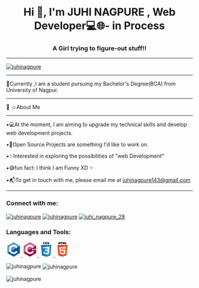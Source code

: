 

<h1 align="center">Hi 👋, I'm JUHI NAGPURE , Web Developer💻🌐- in Process</h1>
<h3 align="center">A Girl trying to figure-out stuff!!</h3>
<hr>
<p align="left"> <a href="https://github.com/ryo-ma/github-profile-trophy"><img src="https://github-profile-trophy.vercel.app/?username=juhinagpure" alt="juhinagpure" /></a> </p>
<hr>

 🔗Currently ,I am a student pursuing my Bachelor's Degree(BCA) from University of Nagpur. 

<hr>
🔗 ☺️About Me
 <hr>

▪️💻At the moment, I am aiming to upgrade my technical skills and develop web development projects.

▪️🙌Open Source Projects are something I'd like to work on.

▪️✨Interested in exploring the possibilities of "web Development"                                                                                                                                 

▪️😅fun fact: I think I am Funny XD ✨

▪️📬To get in touch with me, please email me at juhinagpure143@gmail.com


<hr>
<h3 align="left">Connect with me:</h3>
<p align="left">
<a href="https://twitter.com/juhinagpure" target="blank"><img align="center" src="https://raw.githubusercontent.com/rahuldkjain/github-profile-readme-generator/master/src/images/icons/Social/twitter.svg" alt="juhinagpure" height="30" width="40" /></a>
<a href="https://linkedin.com/in/juhinagpure" target="blank"><img align="center" src="https://raw.githubusercontent.com/rahuldkjain/github-profile-readme-generator/master/src/images/icons/Social/linked-in-alt.svg" alt="juhinagpure" height="30" width="40" /></a>
<a href="https://instagram.com/juhi_nagpure_28" target="blank"><img align="center" src="https://raw.githubusercontent.com/rahuldkjain/github-profile-readme-generator/master/src/images/icons/Social/instagram.svg" alt="juhi_nagpure_28" height="30" width="40" /></a>
</p>

<h3 align="left">Languages and Tools:</h3>
<p align="left"> <a href="https://www.cprogramming.com/" target="_blank" rel="noreferrer"> <img src="https://raw.githubusercontent.com/devicons/devicon/master/icons/c/c-original.svg" alt="c" width="40" height="40"/> </a> <a href="https://www.w3schools.com/cpp/" target="_blank" rel="noreferrer"> <img src="https://raw.githubusercontent.com/devicons/devicon/master/icons/cplusplus/cplusplus-original.svg" alt="cplusplus" width="40" height="40"/> </a> <a href="https://www.w3schools.com/css/" target="_blank" rel="noreferrer"> <img src="https://raw.githubusercontent.com/devicons/devicon/master/icons/css3/css3-original-wordmark.svg" alt="css3" width="40" height="40"/> </a> <a href="https://www.w3.org/html/" target="_blank" rel="noreferrer"> <img src="https://raw.githubusercontent.com/devicons/devicon/master/icons/html5/html5-original-wordmark.svg" alt="html5" width="40" height="40"/> </a> </p>

<p><img align="left" src="https://github-readme-stats.vercel.app/api/top-langs?username=juhinagpure&show_icons=true&locale=en&layout=compact" alt="juhinagpure" /></p>

<p>&nbsp;<img align="center" src="https://github-readme-stats.vercel.app/api?username=juhinagpure&show_icons=true&locale=en" alt="juhinagpure" /></p>

<p><img align="center" src="https://github-readme-streak-stats.herokuapp.com/?user=juhinagpure&" alt="juhinagpure" /></p>
